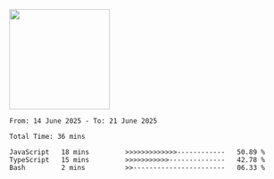 <img height="180em" src="https://github-readme-stats-eight-theta.vercel.app/api?username=bkundev&show_icons=true&theme=radical&include_all_commits=true&count_private=true"/>
<!--START_SECTION:waka-->

```all_time
From: 14 June 2025 - To: 21 June 2025

Total Time: 36 mins

JavaScript   18 mins         >>>>>>>>>>>>>------------   50.89 %
TypeScript   15 mins         >>>>>>>>>>>--------------   42.78 %
Bash         2 mins          >>-----------------------   06.33 %
```

<!--END_SECTION:waka-->

